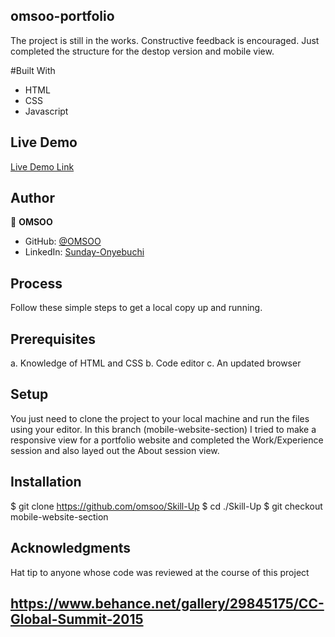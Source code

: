 ## omsoo-portfolio

The project is still in the works. Constructive feedback is encouraged. Just completed the structure for the destop version and mobile view.

#Built With

- HTML
- CSS
- Javascript

## Live Demo

[Live Demo Link](https://github.com/omsoo/Skill-Up)

## Author

👤 **OMSOO**

- GitHub: [@OMSOO](https://github.com/omsoo/)
- LinkedIn: [Sunday-Onyebuchi](https://www.linkedin.com/in/onyebuchi/)

## Process

Follow these simple steps to get a local copy up and running.

## Prerequisites

a. Knowledge of HTML and CSS
b. Code editor
c. An updated browser

## Setup

You just need to clone the project to your local machine and run the files using your editor. In this branch (mobile-website-section) I tried to make a responsive view for a portfolio website and completed the Work/Experience session and also layed out the About session view.

## Installation

$ git clone https://github.com/omsoo/Skill-Up
$ cd ./Skill-Up
$ git checkout mobile-website-section

## Acknowledgments

Hat tip to anyone whose code was reviewed at the course of this project

## https://www.behance.net/gallery/29845175/CC-Global-Summit-2015

